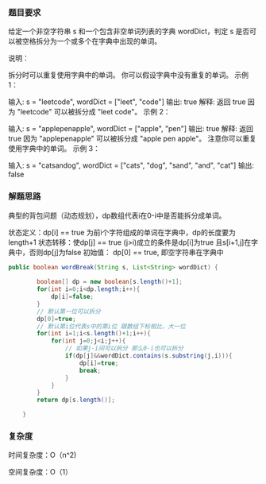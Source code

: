 ### 题目要求

给定一个非空字符串 s 和一个包含非空单词列表的字典 wordDict，判定 s 是否可以被空格拆分为一个或多个在字典中出现的单词。

说明：

拆分时可以重复使用字典中的单词。
你可以假设字典中没有重复的单词。
示例 1：

输入: s = "leetcode", wordDict = ["leet", "code"]
输出: true
解释: 返回 true 因为 "leetcode" 可以被拆分成 "leet code"。
示例 2：

输入: s = "applepenapple", wordDict = ["apple", "pen"]
输出: true
解释: 返回 true 因为 "applepenapple" 可以被拆分成 "apple pen apple"。
     注意你可以重复使用字典中的单词。
示例 3：

输入: s = "catsandog", wordDict = ["cats", "dog", "sand", "and", "cat"]
输出: false

### 解题思路

典型的背包问题（动态规划），dp数组代表i在0-i中是否能拆分成单词。

状态定义：dp[i] == true 为前i个字符组成的单词在字典中，dp的长度要为length+1
状态转移：使dp[j] == true (j>i)成立的条件是dp[i]为true 且s[i+1,j]在字典中，否则dp[j]为false
初始值： dp[0] == true, 即空字符串在字典中


```Java
public boolean wordBreak(String s, List<String> wordDict) {
        
        boolean[] dp = new boolean[s.length()+1];
        for(int i=0;i<dp.length;i++){
            dp[i]=false;
        }
        // 默认第一位可以拆分
        dp[0]=true;
        // 默认第i位代表s中的第i位 跟数组下标相比，大一位
        for(int i=1;i<s.length()+1;i++){
            for(int j=0;j<i;j++){
                // 如果j-i间可以拆分 那么0-i也可以拆分
                if(dp[j]&&wordDict.contains(s.substring(j,i))){
                    dp[i]=true;
                    break;
                }
            }
        }
        return dp[s.length()];

    }
```

### 复杂度

时间复杂度：O（n^2)

空间复杂度：O（1）